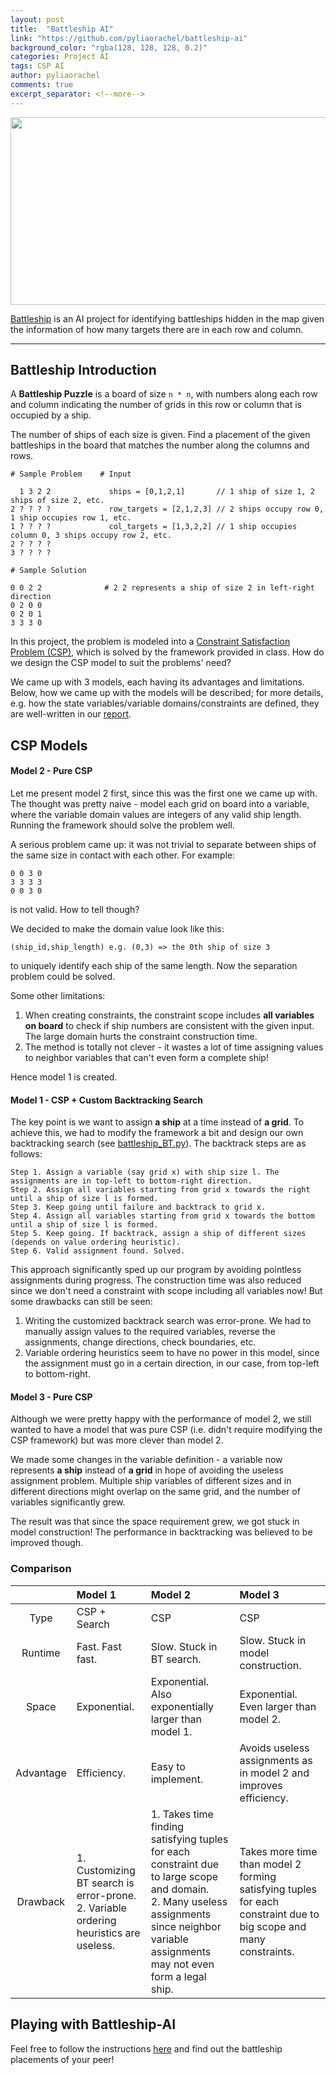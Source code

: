 ```yaml
---
layout: post
title:  "Battleship AI"
link: "https://github.com/pyliaorachel/battleship-ai"
background_color: "rgba(128, 128, 128, 0.2)"
categories: Project AI
tags: CSP AI
author: pyliaorachel
comments: true
excerpt_separator: <!--more-->
---
```


<p align="center"><img width="600px" height="300px" src="http://vignette4.wikia.nocookie.net/habbo/images/9/9d/Battleship_Game.png/revision/latest?cb=20120731170300&path-prefix=en" /></p>

[Battleship](https://github.com/pyliaorachel/battleship-ai) is an AI project for identifying battleships hidden in the map given the information of how many targets there are in each row and column.

<!--more-->
---
## Battleship Introduction

A __Battleship Puzzle__ is a board of size `n * n`, with numbers along each row and column indicating the number of grids in this row or column that is occupied by a ship. 

The number of ships of each size is given. Find a placement of the given battleships in the board that matches the number along the columns and rows.

```
# Sample Problem    # Input

  1 3 2 2             ships = [0,1,2,1]       // 1 ship of size 1, 2 ships of size 2, etc.
2 ? ? ? ?             row_targets = [2,1,2,3] // 2 ships occupy row 0, 1 ship occupies row 1, etc.
1 ? ? ? ?             col_targets = [1,3,2,2] // 1 ship occupies column 0, 3 ships occupy row 2, etc.
2 ? ? ? ?
3 ? ? ? ?

# Sample Solution

0 0 2 2              # 2 2 represents a ship of size 2 in left-right direction
0 2 0 0
0 2 0 1
3 3 3 0
```

In this project, the problem is modeled into a [Constraint Satisfaction Problem (CSP)](https://en.wikipedia.org/wiki/Constraint_satisfaction_problem), which is solved by the framework provided in class. How do we design the CSP model to suit the problems' need?

We came up with 3 models, each having its advantages and limitations. Below, how we came up with the models will be described; for more details, e.g. how the state variables/variable domains/constraints are defined, they are well-written in our [report](https://github.com/pyliaorachel/battleship-ai/blob/master/csc384-project.pdf).

## CSP Models

#### Model 2 - Pure CSP

Let me present model 2 first, since this was the first one we came up with. The thought was pretty naive - model each grid on board into a variable, where the variable domain values are integers of any valid ship length. Running the framework should solve the problem well.

A serious problem came up: it was not trivial to separate between ships of the same size in contact with each other. For example:

```
0 0 3 0
3 3 3 3
0 0 3 0
```

is not valid. How to tell though?

We decided to make the domain value look like this:

```
(ship_id,ship_length) e.g. (0,3) => the 0th ship of size 3
```

to uniquely identify each ship of the same length. Now the separation problem could be solved.

Some other limitations:

1. When creating constraints, the constraint scope includes __all variables on board__ to check if ship numbers are consistent with the given input. The large domain hurts the constraint construction time.
2. The method is totally not clever - it wastes a lot of time assigning values to neighbor variables that can't even form a complete ship!

Hence model 1 is created.

#### Model 1 - CSP + Custom Backtracking Search

The key point is we want to assign __a ship__ at a time instead of __a grid__. To achieve this, we had to modify the framework a bit and design our own backtracking search (see [battleship_BT.py](https://github.com/pyliaorachel/battleship-ai/blob/master/battleship_BT.py)). The backtrack steps are as follows:

```
Step 1. Assign a variable (say grid x) with ship size l. The assignments are in top-left to bottom-right direction.
Step 2. Assign all variables starting from grid x towards the right until a ship of size l is formed.
Step 3. Keep going until failure and backtrack to grid x.
Step 4. Assign all variables starting from grid x towards the bottom until a ship of size l is formed.
Step 5. Keep going. If backtrack, assign a ship of different sizes (depends on value ordering heuristic).
Step 6. Valid assignment found. Solved.
```

This approach significantly sped up our program by avoiding pointless assignments during progress. The construction time was also reduced since we don't need a constraint with scope including all variables now! But some drawbacks can still be seen:

1. Writing the customized backtrack search was error-prone. We had to manually assign values to the required variables, reverse the assignments, change directions, check boundaries, etc.
2. Variable ordering heuristics seem to have no power in this model, since the assignment must go in a certain direction, in our case, from top-left to bottom-right.

#### Model 3 - Pure CSP

Although we were pretty happy with the performance of model 2, we still wanted to have a model that was pure CSP (i.e. didn't require modifying the CSP framework) but was more clever than model 2.

We made some changes in the variable definition - a variable now represents __a ship__ instead of __a grid__ in hope of avoiding the useless assignment problem. Multiple ship variables of different sizes and in different directions might overlap on the same grid, and the number of variables significantly grew.

The result was that since the space requirement grew, we got stuck in model construction! The performance in backtracking was believed to be improved though.

### Comparison

|   | Model 1 | Model 2 | Model 3 |
|:-:|:--------|:--------|:--------|
|Type|CSP + Search|CSP|CSP|
|Runtime|Fast. Fast fast.|Slow. Stuck in BT search.|Slow. Stuck in model construction.|
|Space|Exponential.|Exponential. Also exponentially larger than model 1.|Exponential. Even larger than model 2.|
|Advantage|Efficiency.|Easy to implement.|Avoids useless assignments as in model 2 and improves efficiency.|
|Drawback|1. Customizing BT search is error-prone.<br />2. Variable ordering heuristics are useless.|1. Takes time finding satisfying tuples for each constraint due to large scope and domain.<br />2. Many useless assignments since neighbor variable assignments may not even form a legal ship.|Takes more time than model 2 forming satisfying tuples for each constraint due to big scope and many constraints.|

## Playing with Battleship-AI

Feel free to follow the instructions [here](https://github.com/pyliaorachel/battleship-ai) and find out the battleship placements of your peer!







